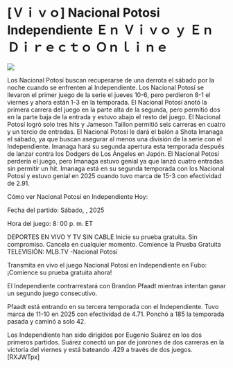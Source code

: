 # [Ｖｉｖｏ] Nacional Potosi Independiente Ｅｎ Ｖｉｖｏ ｙ Ｅｎ Ｄｉｒｅｃｔｏ Ｏｎｌｉｎｅ  
  
  
[![](https://i.imgur.com/qSNzIqt.png)](https://movie.rssnews.media/aaqHrZq.php)  
  
Los Nacional Potosí buscan recuperarse de una derrota el sábado por la noche cuando se enfrenten al Independiente. Los Nacional Potosí se llevaron el primer juego de la serie el jueves 10-6, pero perdieron 8-1 el viernes y ahora están 1-3 en la temporada. El Nacional Potosí anotó la primera carrera del juego en la parte alta de la segunda, pero permitió dos en la parte baja de la entrada y estuvo abajo el resto del juego. El Nacional Potosí logró solo tres hits y Jameson Taillon permitió seis carreras en cuatro y un tercio de entradas. El Nacional Potosí le dará el balón a Shota Imanaga el sábado, ya que buscan asegurar al menos una división de la serie con el Independiente. Imanaga hará su segunda apertura esta temporada después de lanzar contra los Dodgers de Los Ángeles en Japón. El Nacional Potosí perdería el juego, pero Imanaga estuvo genial ya que lanzó cuatro entradas sin permitir un hit. Imanaga está en su segunda temporada con los Nacional Potosí y estuvo genial en 2025 cuando tuvo marca de 15-3 con efectividad de 2.91.

Cómo ver Nacional Potosí en Independiente Hoy:

Fecha del partido: Sábado, , 2025

Hora del juego: 8: 00 p. m. ET

DEPORTES EN VIVO Y TV SIN CABLE
Inicie su prueba gratuita. Sin compromiso. Cancela en cualquier momento.
Comience la Prueba Gratuita
TELEVISIÓN: MLB.TV -Nacional Potosí

Transmita en vivo el juego Nacional Potosí en Independiente en Fubo: ¡Comience su prueba gratuita ahora! 

El Independiente contrarrestará con Brandon Pfaadt mientras intentan ganar un segundo juego consecutivo.

Pfaadt está entrando en su tercera temporada con el Independiente. Tuvo marca de 11-10 en 2025 con efectividad de 4.71. Ponchó a 185 la temporada pasada y caminó a solo 42.

Los Independiente han sido dirigidos por Eugenio Suárez en los dos primeros partidos. Suárez conectó un par de jonrones de dos carreras en la victoria del viernes y está bateando .429 a través de dos juegos. [RXJWTpx]